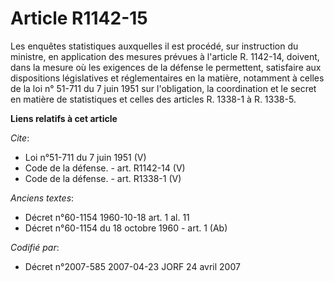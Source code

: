 # Article R1142-15

Les enquêtes statistiques auxquelles il est procédé, sur instruction du ministre, en application des mesures prévues à
l'article R. 1142-14, doivent, dans la mesure où les exigences de la défense le permettent, satisfaire aux dispositions
législatives et réglementaires en la matière, notamment à celles de la loi n° 51-711 du 7 juin 1951 sur l'obligation, la
coordination et le secret en matière de statistiques et celles des articles R. 1338-1 à R. 1338-5.

**Liens relatifs à cet article**

_Cite_:

  - Loi n°51-711 du 7 juin 1951 (V)
  - Code de la défense. - art. R1142-14 (V)
  - Code de la défense. - art. R1338-1 (V)

_Anciens textes_:

  - Décret n°60-1154 1960-10-18 art. 1 al. 11
  - Décret n°60-1154 du 18 octobre 1960 - art. 1 (Ab)

_Codifié par_:

  - Décret n°2007-585 2007-04-23 JORF 24 avril 2007

